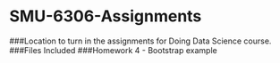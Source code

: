 # SMU-6306-Assignments
###Location to turn in the assignments for Doing Data Science course.
###Files Included
###Homework 4 - Bootstrap example
